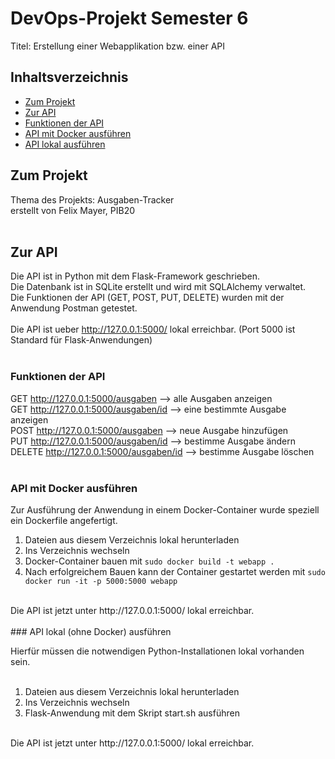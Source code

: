 # DevOps-Projekt Semester 6

Titel: Erstellung einer Webapplikation bzw. einer API

## Inhaltsverzeichnis

- [Zum Projekt](#zum-projekt)
- [Zur API](#zur-api)
- [Funktionen der API](#funktionen-der-api)
- [API mit Docker ausführen](#api-mit-docker-ausführen)
- [API lokal ausführen](#api-lokal-ohne-docker-ausführen)


## Zum Projekt

Thema des Projekts: Ausgaben-Tracker <br>
erstellt von Felix Mayer, PIB20 <br>
<br>

## Zur API

Die API ist in Python mit dem Flask-Framework geschrieben. <br>
Die Datenbank ist in SQLite erstellt und wird mit SQLAlchemy verwaltet. <br>
Die Funktionen der API (GET, POST, PUT, DELETE) wurden mit der Anwendung Postman getestet. <br>
<br>
Die API ist ueber http://127.0.0.1:5000/ lokal erreichbar. (Port 5000 ist Standard für Flask-Anwendungen) <br>
<br>
### Funktionen der API

GET http://127.0.0.1:5000/ausgaben        --> alle Ausgaben anzeigen <br>
GET http://127.0.0.1:5000/ausgaben/id     --> eine bestimmte Ausgabe anzeigen <br>
POST http://127.0.0.1:5000/ausgaben       --> neue Ausgabe hinzufügen <br>
PUT http://127.0.0.1:5000/ausgaben/id     --> bestimme Ausgabe ändern <br>
DELETE http://127.0.0.1:5000/ausgaben/id  --> bestimme Ausgabe löschen <br>
<br>
### API mit Docker ausführen

Zur Ausführung der Anwendung in einem Docker-Container wurde speziell ein Dockerfile angefertigt. <br>

1. Dateien aus diesem Verzeichnis lokal herunterladen <br>
2. Ins Verzeichnis wechseln <br>
3. Docker-Container bauen mit  ``` sudo docker build -t webapp . ``` <br>
4. Nach erfolgreichem Bauen kann der Container gestartet werden mit ``` sudo docker run -it -p 5000:5000 webapp ``` <br>
<br>
Die API ist jetzt unter http://127.0.0.1:5000/ lokal erreichbar. <br>
<br>
### API lokal (ohne Docker) ausführen

Hierfür müssen die notwendigen Python-Installationen lokal vorhanden sein. <br>
<br>
1. Dateien aus diesem Verzeichnis lokal herunterladen <br>
2. Ins Verzeichnis wechseln <br>
3. Flask-Anwendung mit dem Skript start.sh ausführen <br>
<br>
Die API ist jetzt unter http://127.0.0.1:5000/ lokal erreichbar. <br>